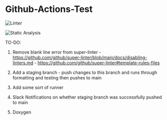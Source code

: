 # Github-Actions-Test

![Linter](https://github.com/maxwalley/Github-Actions-Test/actions/workflows/Linter.yml/badge.svg)

![Static Analysis](https://github.com/maxwalley/Github-Actions-Test/actions/workflows/StaticAnalysis.yml/badge.svg)

TO-DO:

1) Remove blank line error from super-linter - https://github.com/github/super-linter/blob/main/docs/disabling-linters.md
                                             - https://github.com/github/super-linter#template-rules-files

2) Add a staging branch - push changes to this branch and runs through formatting and testing then pushes to main

3) Add some sort of runner

4) Slack Notifications on whether staging branch was successfully pushed to main

5) Doxygen
